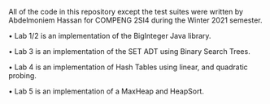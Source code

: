 All of the code in this repository except the test suites were written by Abdelmoniem Hassan for COMPENG 2SI4 during the Winter 2021 semester.


•	Lab 1/2 is an implementation of the BigInteger Java library.

•	Lab 3 is an implementation of the SET ADT using Binary Search Trees.

•	Lab 4 is an implementation of Hash Tables using linear, and quadratic probing.

•	Lab 5 is an implementation of a MaxHeap and HeapSort.



